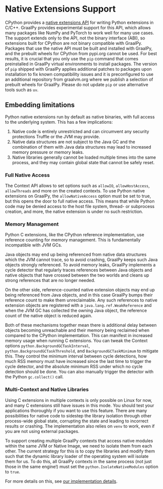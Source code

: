 # Native Extensions Support

CPython provides a [native extensions API](https://docs.python.org/3/c-api/index.html) for writing Python extensions in C/C++.
GraalPy provides experimental support for this API, which allows many packages like NumPy and PyTorch to work well for many use cases.
The support extends only to the API, not the binary interface (ABI), so extensions built for CPython are not binary compatible with GraalPy.
Packages that use the native API must be built and installed with GraalPy, and the prebuilt wheels for CPython from pypi.org cannot be used.
For best results, it is crucial that you only use the `pip` command that comes preinstalled in GraalPy virtual environments to install packages.
The version of `pip` shipped with GraalPy applies additional patches to packages upon installation to fix known compatibility issues and it is preconfigured to use an additional repository from graalvm.org where we publish a selection of prebuilt wheels for GraalPy.
Please do not update `pip` or use alternative tools such as `uv`.

## Embedding limitations

Python native extensions run by default as native binaries, with full access to the underlying system.
This has a few implications:

1. Native code is entirely unrestricted and can circumvent any security protections Truffle or the JVM may provide.
2. Native data structures are not subject to the Java GC and the combination of them with Java data structures may lead to increased memory pressure or memory leaks.
3. Native libraries generally cannot be loaded multiple times into the same process, and they may contain global state that cannot be safely reset.

### Full Native Access

The Context API allows to set options such as `allowIO`, `allowHostAccess`, `allowThreads` and more on the created contexts.
To use Python native extensions on GraalPy, the `allowNativeAccess` option must be set to true, but this opens the door to full native access.
This means that while Python code may be denied access to the host file system, thread- or subprocess creation, and more, the native extension is under no such restriction.

### Memory Management

Python C extensions, like the CPython reference implementation, use reference counting for memory management.
This is fundamentally incompatible with JVM GCs.

Java objects may end up being referenced from native data structures which the JVM cannot trace, so to avoid crashing, GraalPy keeps such Java objects strongly referenced.
To avoid memory leaks, GraalPy implements a cycle detector that regularly traces references between Java objects and native objects that have crossed between the two worlds and cleans up strong references that are no longer needed.

On the other side, reference-counted native extension objects may end up being referenced from Java objects, and in this case GraalPy bumps their reference count to make them unreclaimable.
Any such references to native extension objects are registered with a `java.lang.ref.WeakReference` and when the JVM GC has collected the owning Java object, the reference count of the native object is reduced again.

Both of these mechanisms together mean there is additional delay between objects becoming unreachable and their memory being reclaimed when compared to the CPython implementation.
This can manifest in increased memory usage when running C extensions.
You can tweak the Context options `python.BackgroundGCTaskInterval`, `python.BackgroundGCTaskThreshold`, and `BackgroundGCTaskMinimum` to mitigate this.
They control the minimum interval between cycle detections, how much RSS memory must have increased since the last time to trigger the cycle detector, and the absolute minimum RSS under which no cycle detection should be done.
You can also manually trigger the detector with the Python `gc.collect()` call.

### Multi-Context and Native Libraries

Using C extensions in multiple contexts is only possible on Linux for now, and many C extensions still have issues in this mode.
You should test your applications thoroughly if you want to use this feature.
There are many possibilities for native code to sidestep the library isolation through other process-wide global state, corrupting the state and leading to incorrect results or crashing.
The implementation also relies on `venv` to work, even if you are not using external packages.

To support creating multiple GraalPy contexts that access native modules within the same JVM or Native Image, we need to isolate them from each other.
The current strategy for this is to copy the libraries and modify them such that the dynamic library loader of the operating system will isolate them for us.
To do this, all GraalPy contexts in the same process (not just those in the same engine!) must set the `python.IsolateNativeModules` option to `true`.

For more details on this, see [our implementation details](https://github.com/oracle/graalpython/blob/master/docs/contributor/IMPLEMENTATION_DETAILS.md#c-extension-copying).

